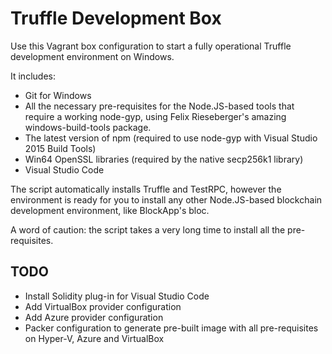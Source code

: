 # Truffle Development Box

Use this Vagrant box configuration to start a fully operational Truffle development environment on Windows.

It includes:

- Git for Windows
- All the necessary pre-requisites for the Node.JS-based tools that require a working node-gyp, using Felix Rieseberger's amazing windows-build-tools package.
- The latest version of npm (required to use node-gyp with Visual Studio 2015 Build Tools)
- Win64 OpenSSL libraries (required by the native secp256k1 library)
- Visual Studio Code

The script automatically installs Truffle and TestRPC, however the environment is ready for you to install any other Node.JS-based blockchain development environment, like BlockApp's bloc.

A word of caution: the script takes a very long time to install all the pre-requisites. 

## TODO

- Install Solidity plug-in for Visual Studio Code
- Add VirtualBox provider configuration
- Add Azure provider configuration
- Packer configuration to generate pre-built image with all pre-requisites on Hyper-V, Azure and VirtualBox
